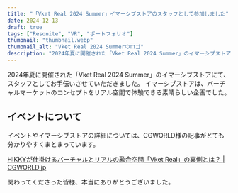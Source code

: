 ```yaml
---
title: "「Vket Real 2024 Summer」イマーシブストアのスタッフとして参加しました"
date: 2024-12-13
draft: true
tags: ["Resonite", "VR", "ポートフォリオ"]
thumbnail: "thumbnail.webp"
thumbnail_alt: "Vket Real 2024 Summerのロゴ"
description: "2024年夏に開催された「Vket Real 2024 Summer」のイマーシブストアにて、スタッフとしてお手伝いさせていただきました。"
---
```


2024年夏に開催された「Vket Real 2024 Summer」のイマーシブストアにて、スタッフとしてお手伝いさせていただきました。
イマーシブストアは、バーチャルマーケットのコンセプトをリアル空間で体験できる素晴らしい企画でした。

## イベントについて

イベントやイマーシブストアの詳細については、CGWORLD様の記事がとても分かりやすくまとまっています。

<a href="https://cgworld.jp/article/2412-316hs2hikky.html" class="dynamic-link-card"></a>
<noscript>
  <p><a href="https://cgworld.jp/article/2412-316hs2hikky.html">HIKKYが仕掛けるバーチャルとリアルの融合空間「Vket Real」の裏側とは？ | CGWORLD.jp</a></p>
</noscript>

関わってくださった皆様、本当にありがとうございました。 